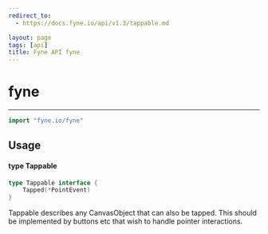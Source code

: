 ```yaml
---
redirect_to:
  - https://docs.fyne.io/api/v1.3/tappable.md

layout: page
tags: [api]
title: Fyne API fyne
---
```



# fyne
---
```go
import "fyne.io/fyne"
```

## Usage

#### type Tappable

```go
type Tappable interface {
	Tapped(*PointEvent)
}
```

Tappable describes any CanvasObject that can also be tapped. This should be implemented by buttons etc that wish to handle pointer interactions.
